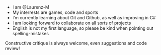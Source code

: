 - I am @Laurenz-M
- My interrests are games, code and sports
- I’m currently learning about Git and Github, as well as improving in C#
- I am looking forward to collaborate on all sorts of projects
- English is not my first language, so please be kind when pointing out spelling-mistakes

Constructive critique is always welcome, even suggestions and code review!
